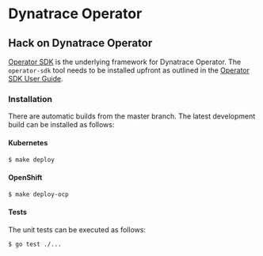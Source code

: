# Dynatrace Operator

## Hack on Dynatrace Operator

[Operator SDK](https://github.com/operator-framework/operator-sdk) is the underlying framework for Dynatrace Operator. The `operator-sdk` tool needs to be installed upfront as outlined in the
[Operator SDK User Guide](https://github.com/operator-framework/operator-sdk/blob/master/doc/user-guide.md#install-the-operator-sdk-cli).

### Installation

There are automatic builds from the master branch. The latest development build can be installed as follows:

#### Kubernetes
```sh
$ make deploy
```

#### OpenShift

```sh
$ make deploy-ocp
```

#### Tests

The unit tests can be executed as follows:

```
$ go test ./...
```
